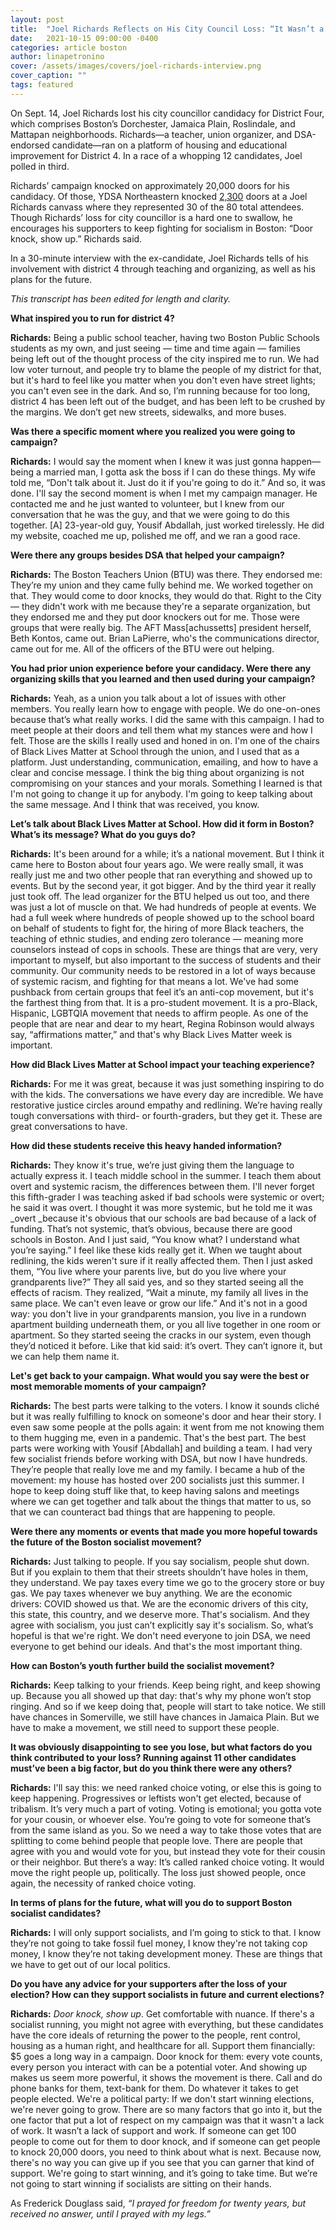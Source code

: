 ```yaml
---
layout: post
title:  "Joel Richards Reflects on His City Council Loss: “It Wasn’t a Lack of Work”"
date:   2021-10-15 09:00:00 -0400
categories: article boston
author: linapetronino
cover: /assets/images/covers/joel-richards-interview.png
cover_caption: ""
tags: featured
---
```


On Sept. 14, Joel Richards lost his city councillor candidacy for District Four, which comprises Boston’s Dorchester, Jamaica Plain, Roslindale, and Mattapan neighborhoods. Richards—a teacher, union organizer, and DSA-endorsed candidate—ran on a platform of housing and educational improvement for District 4. In a race of a whopping 12 candidates, Joel polled in third. 

Richards’ campaign knocked on approximately 20,000 doors for his candidacy. Of those, YDSA Northeastern knocked [2,300](https://twitter.com/MoreForD4/status/1436828370768220160?ref_src=twsrc%5Etfw%7Ctwcamp%5Etweetembed%7Ctwterm%5E1436828370768220160%7Ctwgr%5E%7Ctwcon%5Es1_&ref_url=https%3A%2F%2Ftheburningrose.com%2Farticle%2Fboston%2F2021%2F09%2F13%2Fjoel-richards-canvass.html) doors at a Joel Richards canvass where they represented 30 of the 80 total attendees. Though Richards’ loss for city councillor is a hard one to swallow, he encourages his supporters to keep fighting for socialism in Boston: “Door knock, show up.” Richards said. 

In a 30-minute interview with the ex-candidate, Joel Richards tells of his involvement with district 4 through teaching and organizing, as well as his plans for the future.

_This transcript has been edited for length and clarity._

 

**What inspired you to run for district 4?**

**Richards:** Being a public school teacher, having two Boston Public Schools students as my own, and just seeing — time and time again — families being left out of the thought process of the city inspired me to run. We had low voter turnout, and people try to blame the people of my district for that, but it's hard to feel like you matter when you don't even have street lights; you can't even see in the dark. And so, I’m running because for too long, district 4 has been left out of the budget, and has been left to be crushed by the margins. We don’t get new streets, sidewalks, and more buses. 

**Was there a specific moment where you realized you were going to campaign?**

**Richards:** I would say the moment when I knew it was just gonna happen—being a married man, I gotta ask the boss if I can do these things. My wife told me, “Don't talk about it. Just do it if you're going to do it.” And so, it was done. I'll say the second moment is when I met my campaign manager. He contacted me and he just wanted to volunteer, but I knew from our conversation that he was the guy, and that we were going to do this together. [A] 23-year-old guy, Yousif Abdallah, just worked tirelessly. He did my website, coached me up, polished me off, and we ran a good race. 

**Were there any groups besides DSA that helped your campaign?**

**Richards:** The Boston Teachers Union (BTU) was there. They endorsed me: They’re my union and they came fully behind me. We worked together on that. They would come to door knocks, they would do that. Right to the City — they didn't work with me because they're a separate organization, but they endorsed me and they put door knockers out for me. Those were groups that were really big. The AFT Mass\[achussetts] president herself, Beth Kontos, came out. Brian LaPierre, who's the communications director, came out for me. All of the officers of the BTU were out helping.

**You had prior union experience before your candidacy. Were there any organizing skills that you learned and then used during your campaign?**

**Richards:** Yeah, as a union you talk about a lot of issues with other members. You really learn how to engage with people. We do one-on-ones because that’s what really works. I did the same with this campaign. I had to meet people at their doors and tell them what my stances were and how I felt. Those are the skills I really used and honed in on. I'm one of the chairs of Black Lives Matter at School through the union, and I used that as a platform. Just understanding, communication, emailing, and how to have a clear and concise message. I think the big thing about organizing is not compromising on your stances and your morals. Something I learned is that I'm not going to change it up for anybody. I'm going to keep talking about the same message. And I think that was received, you know. 

**Let’s talk about Black Lives Matter at School. How did it form in Boston? What’s its message? What do you guys do?**

**Richards:** It's been around for a while; it’s a national movement. But I think it came here to Boston about four years ago. We were really small, it was really just me and two other people that ran everything and showed up to events. But by the second year, it got bigger. And by the third year it really just took off. The lead organizer for the BTU helped us out too, and there was just a lot of muscle on that. We had hundreds of people at events. We had a full week where hundreds of people showed up to the school board on behalf of students to fight for, the hiring of more Black teachers, the teaching of ethnic studies, and ending zero tolerance — meaning more counselors instead of cops in schools. These are things that are very, very important to myself, but also important to the success of students and their community. Our community needs to be restored in a lot of ways because of systemic racism, and fighting for that means a lot. We've had some pushback from certain groups that feel it’s an anti-cop movement, but it's the farthest thing from that. It is a pro-student movement. It is a pro-Black, Hispanic, LGBTQIA movement that needs to affirm people. As one of the people that are near and dear to my heart, Regina Robinson would always say, “affirmations matter,” and that's why Black Lives Matter week is important. 

**How did Black Lives Matter at School impact your teaching experience?** 

**Richards:** For me it was great, because it was just something inspiring to do with the kids. The conversations we have every day are incredible. We have restorative justice circles around empathy and redlining. We’re having really tough conversations with third- or fourth-graders, but they get it. These are great conversations to have.

**How did these students receive this heavy handed information?** 

**Richards:** They know it's true, we’re just giving them the language to actually express it. I teach middle school in the summer. I teach them about overt and systemic racism, the differences between them. I'll never forget this fifth-grader I was teaching asked if bad schools were systemic or overt; he said it was overt. I thought it was more systemic, but he told me it was _overt _because it's obvious that our schools are bad because of a lack of funding. That’s not systemic, that’s obvious, because there are good schools in Boston. And I just said, “You know what? I understand what you’re saying.” I feel like these kids really get it. When we taught about redlining, the kids weren't sure if it really affected them. Then I just asked them, “You live where your parents live, but do you live where your grandparents live?” They all said yes, and so they started seeing all the effects of racism. They realized, “Wait a minute, my family all lives in the same place. We can't even leave or grow our life.” And it's not in a good way: you don't live in your grandparents mansion, you live in a rundown apartment building underneath them, or you all live together in one room or apartment. So they started seeing the cracks in our system, even though they’d noticed it before. Like that kid said: it’s overt. They can’t ignore it, but we can help them name it.

**Let's get back to your campaign. What would you say were the best or most memorable moments of your campaign?**

**Richards:** The best parts were talking to the voters. I know it sounds cliché but it was really fulfilling to knock on someone's door and hear their story. I even saw some people at the polls again: it went from me not knowing them to them hugging me, even in a pandemic. That's the best part. The best parts were working with Yousif [Abdallah] and building a team. I had very few socialist friends before working with DSA, but now I have hundreds. They’re people that really love me and my family. I became a hub of the movement: my house has hosted over 200 socialists just this summer. I hope to keep doing stuff like that, to keep having salons and meetings where we can get together and talk about the things that matter to us, so that we can counteract bad things that are happening to people.

**Were there any moments or events that made you more hopeful towards the future of the Boston socialist movement?**

**Richards:** Just talking to people. If you say socialism, people shut down. But if you explain to them that their streets shouldn’t have holes in them, they understand. We pay taxes every time we go to the grocery store or buy gas. We pay taxes whenever we buy anything. We are the economic drivers: COVID showed us that. We are the economic drivers of this city, this state, this country, and we deserve more. That's socialism. And they agree with socialism, you just can’t explicitly say it's socialism. So, what’s hopeful is that we're right. We don't need everyone to join DSA, we need everyone to get behind our ideals. And that's the most important thing.

**How can Boston’s youth further build the socialist movement?**

**Richards:** Keep talking to your friends. Keep being right, and keep showing up. Because you all showed up that day: that's why my phone won’t stop ringing. And so if we keep doing that, people will start to take notice. We still have chances in Somerville, we still have chances in Jamaica Plain. But we have to make a movement, we still need to support these people.

**It was obviously disappointing to see you lose, but what factors do you think contributed to your loss? Running against 11 other candidates must’ve been a big factor, but do you think there were any others?**

**Richards:** I'll say this: we need ranked choice voting, or else this is going to keep happening. Progressives or leftists won't get elected, because of tribalism. It’s very much a part of voting.  Voting is emotional; you gotta vote for your cousin, or whoever else. You’re going to vote for someone that’s from the same island as you. So we need a way to take those votes that are splitting to come behind people that people love. There are people that agree with you and would vote for you, but instead they vote for their cousin or their neighbor. But there’s a way: It’s called ranked choice voting. It would move the right people up, politically. The loss just showed people, once again, the necessity of ranked choice voting.

**In terms of plans for the future, what will you do to support Boston socialist candidates?**

**Richards:** I will only support socialists, and I’m going to stick to that. I know they’re not going to take fossil fuel money, I know they're not taking cop money, I know they’re not taking development money. These are things that we have to get out of our local politics.

**Do you have any advice for your supporters after the loss of your election? How can they support socialists in future and current elections?**

**Richards:** _Door knock, show up_. Get comfortable with nuance. If there's a socialist running, you might not agree with everything, but these candidates have the core ideals of returning the power to the people, rent control, housing as a human right, and healthcare for all. Support them financially: $5 goes a long way in a campaign. Door knock for them: every vote counts, every person you interact with can be a potential voter. And showing up makes us seem more powerful, it shows the movement is there. Call and do phone banks for them, text-bank for them. Do whatever it takes to get people elected. We're a political party: If we don't start winning elections, we're never going to grow. There are so many factors that go into it, but the one factor that put a lot of respect on my campaign was that it wasn't a lack of work. It wasn’t a lack of support and work. If someone can get 100 people to come out for them to door knock, and if someone can get people to knock 20,000 doors, you need to think about what is next. Because now, there's no way you can give up if you see that you can garner that kind of support. We're going to start winning, and it’s going to take time. But we’re not going to start winning if socialists are sitting on their hands. 

As Frederick Douglass said, _“I prayed for freedom for twenty years, but received no answer, until I prayed with my legs.”_
